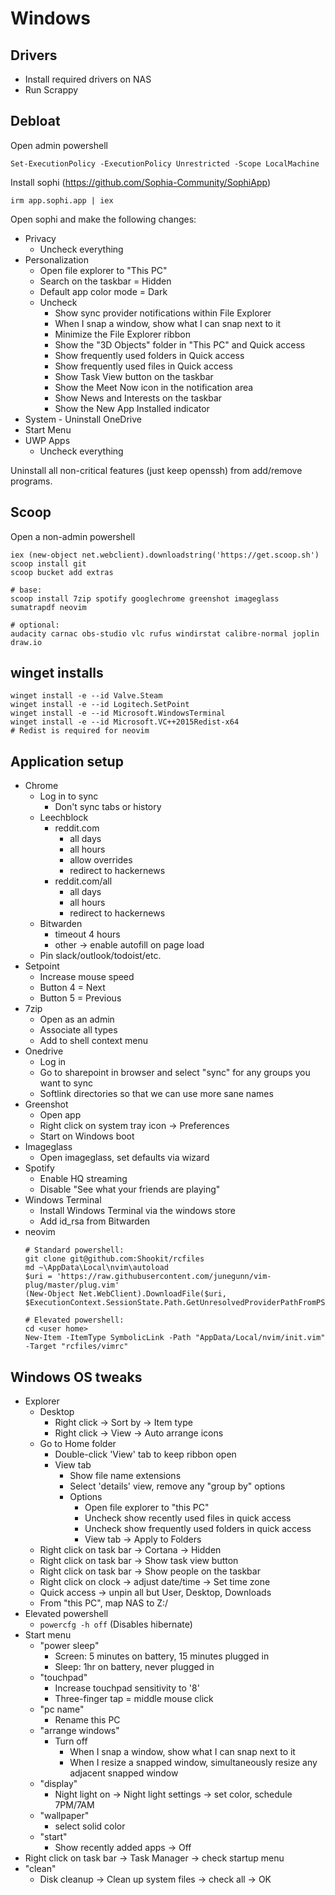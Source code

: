 Windows
=======


## Drivers

- Install required drivers on NAS
- Run Scrappy


## Debloat

Open admin powershell

```
Set-ExecutionPolicy -ExecutionPolicy Unrestricted -Scope LocalMachine
```

Install sophi (https://github.com/Sophia-Community/SophiApp)

```
irm app.sophi.app | iex
```

Open sophi and make the following changes:

- Privacy
    - Uncheck everything
- Personalization
    - Open file explorer to "This PC"
    - Search on the taskbar = Hidden
    - Default app color mode = Dark
    - Uncheck
        - Show sync provider notifications within File Explorer
        - When I snap a window, show what I can snap next to it
        - Minimize the File Explorer ribbon
        - Show the "3D Objects" folder in "This PC" and Quick access
        - Show frequently used folders in Quick access
        - Show frequently used files in Quick access
        - Show Task View button on the taskbar
        - Show the Meet Now icon in the notification area
        - Show News and Interests on the taskbar
        - Show the New App Installed indicator
- System
        - Uninstall OneDrive
- Start Menu
- UWP Apps
	- Uncheck everything

Uninstall all non-critical features (just keep openssh) from add/remove programs.


## Scoop


Open a non-admin powershell

```
iex (new-object net.webclient).downloadstring('https://get.scoop.sh')
scoop install git
scoop bucket add extras

# base:
scoop install 7zip spotify googlechrome greenshot imageglass sumatrapdf neovim

# optional:
audacity carnac obs-studio vlc rufus windirstat calibre-normal joplin draw.io
```


## winget installs

```
winget install -e --id Valve.Steam
winget install -e --id Logitech.SetPoint
winget install -e --id Microsoft.WindowsTerminal
winget install -e --id Microsoft.VC++2015Redist-x64
# Redist is required for neovim
```


## Application setup

- Chrome
    - Log in to sync
        - Don't sync tabs or history
    - Leechblock
        - reddit.com
            - all days
            - all hours
            - allow overrides
            - redirect to hackernews
        - reddit.com/all
            - all days
            - all hours
            - redirect to hackernews
    - Bitwarden
        - timeout 4 hours
        - other -> enable autofill on page load
    - Pin slack/outlook/todoist/etc.
- Setpoint
    - Increase mouse speed
    - Button 4 = Next
    - Button 5 = Previous
- 7zip
    - Open as an admin
    - Associate all types
    - Add to shell context menu
- Onedrive
    - Log in
    - Go to sharepoint in browser and select "sync" for any groups you want to sync
    - Softlink directories so that we can use more sane names
- Greenshot
    - Open app
    - Right click on system tray icon -> Preferences
    - Start on Windows boot
- Imageglass
    - Open imageglass, set defaults via wizard
- Spotify
    - Enable HQ streaming
    - Disable "See what your friends are playing"
- Windows Terminal
    - Install Windows Terminal via the windows store
    - Add id_rsa from Bitwarden
- neovim
    ```
    # Standard powershell:
    git clone git@github.com:Shookit/rcfiles
    md ~\AppData\Local\nvim\autoload
    $uri = 'https://raw.githubusercontent.com/junegunn/vim-plug/master/plug.vim'
    (New-Object Net.WebClient).DownloadFile($uri, $ExecutionContext.SessionState.Path.GetUnresolvedProviderPathFromPSPath("~\AppData\Local\nvim\autoload\plug.vim"))

    # Elevated powershell:
    cd <user home>
    New-Item -ItemType SymbolicLink -Path "AppData/Local/nvim/init.vim" -Target "rcfiles/vimrc"
    ```


## Windows OS tweaks

- Explorer
    - Desktop
        - Right click -> Sort by -> Item type
        - Right click -> View -> Auto arrange icons
    - Go to Home folder
        - Double-click 'View' tab to keep ribbon open
        - View tab
            - Show file name extensions
            - Select 'details' view, remove any "group by" options
            - Options
                - Open file explorer to "this PC"
                - Uncheck show recently used files in quick access
                - Uncheck show frequently used folders in quick access
                - View tab -> Apply to Folders
    - Right click on task bar -> Cortana -> Hidden
    - Right click on task bar -> Show task view button
    - Right click on task bar -> Show people on the taskbar
    - Right click on clock -> adjust date/time -> Set time zone
    - Quick access -> unpin all but User, Desktop, Downloads
    - From "this PC", map NAS to Z:/
- Elevated powershell
    - `powercfg -h off` (Disables hibernate)
- Start menu
    - "power sleep"
        - Screen: 5 minutes on battery, 15 minutes plugged in
        - Sleep: 1hr on battery, never plugged in
    - "touchpad"
        - Increase touchpad sensitivity to '8'
        - Three-finger tap = middle mouse click
    - "pc name"
        - Rename this PC
    - "arrange windows"
        - Turn off
            - When I snap a window, show what I can snap next to it
            - When I resize a snapped window, simultaneously resize any adjacent snapped window
    - "display"
        - Night light on -> Night light settings -> set color, schedule 7PM/7AM
    - "wallpaper"
        - select solid color
    - "start"
        - Show recently added apps -> Off
- Right click on task bar -> Task Manager -> check startup menu
- "clean"
    - Disk cleanup -> Clean up system files -> check all -> OK
